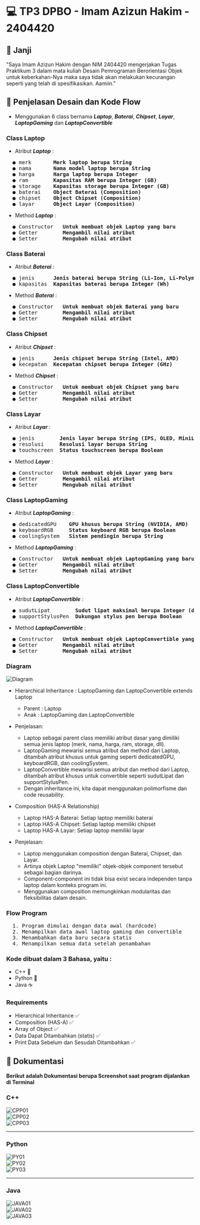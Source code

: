 # 💻 TP3 DPBO - Imam Azizun Hakim - 2404420


## 🤝 Janji
"Saya Imam Azizun Hakim dengan NIM 2404420 mengerjakan Tugas Praktikum 3 dalam mata kuliah Desain Pemrograman Berorientasi Objek untuk keberkahan-Nya maka saya tidak akan melakukan kecurangan seperti yang telah di spesifikasikan. Aamiin."


## 🔀 Penjelasan Desain dan Kode Flow
- Menggunakan 6 class bernama **_Laptop_**, **_Baterai_**, **_Chipset_**, **_Layar_**, **_LaptopGaming_** dan **_LaptopConvertible_**

### Class Laptop
- Atribut **_Laptop_** :
<pre>
  ● merk       <strong>Merk laptop berupa String</strong>
  ● nama       <strong>Nama model laptop berupa String</strong>
  ● harga      <strong>Harga laptop berupa Integer</strong>
  ● ram        <strong>Kapasitas RAM berupa Integer (GB)</strong>
  ● storage    <strong>Kapasitas storage berupa Integer (GB)</strong>
  ● baterai    <strong>Object Baterai (Composition)</strong>
  ● chipset    <strong>Object Chipset (Composition)</strong>
  ● layar      <strong>Object Layar (Composition)</strong>
</pre>
- Method **_Laptop_** :
<pre>
  ● Constructor   <strong>Untuk membuat objek Laptop yang baru</strong>
  ● Getter        <strong>Mengambil nilai atribut</strong>
  ● Setter        <strong>Mengubah nilai atribut</strong>
</pre>

### Class Baterai
- Atribut **_Baterai_** :
<pre>
  ● jenis      <strong>Jenis baterai berupa String (Li-Ion, Li-Polymer)</strong>
  ● kapasitas  <strong>Kapasitas baterai berupa Integer (Wh)</strong>
</pre>
- Method **_Baterai_** :
<pre>
  ● Constructor   <strong>Untuk membuat objek Baterai yang baru</strong>
  ● Getter        <strong>Mengambil nilai atribut</strong>
  ● Setter        <strong>Mengubah nilai atribut</strong>
</pre>

### Class Chipset
- Atribut **_Chipset_** :
<pre>
  ● jenis      <strong>Jenis chipset berupa String (Intel, AMD)</strong>
  ● kecepatan  <strong>Kecepatan chipset berupa Integer (GHz)</strong>
</pre>
- Method **_Chipset_** :
<pre>
  ● Constructor   <strong>Untuk membuat objek Chipset yang baru</strong>
  ● Getter        <strong>Mengambil nilai atribut</strong>
  ● Setter        <strong>Mengubah nilai atribut</strong>
</pre>

### Class Layar
- Atribut **_Layar_** :
<pre>
  ● jenis        <strong>Jenis layar berupa String (IPS, OLED, MiniLED)</strong>
  ● resolusi     <strong>Resolusi layar berupa String</strong>
  ● touchscreen  <strong>Status touchscreen berupa Boolean</strong>
</pre>
- Method **_Layar_** :
<pre>
  ● Constructor   <strong>Untuk membuat objek Layar yang baru</strong>
  ● Getter        <strong>Mengambil nilai atribut</strong>
  ● Setter        <strong>Mengubah nilai atribut</strong>
</pre>

### Class LaptopGaming
- Atribut **_LaptopGaming_** :
<pre>
  ● dedicatedGPU    <strong>GPU khusus berupa String (NVIDIA, AMD)</strong>
  ● keyboardRGB     <strong>Status keyboard RGB berupa Boolean</strong>
  ● coolingSystem   <strong>Sistem pendingin berupa String</strong>
</pre>
- Method **_LaptopGaming_** :
<pre>
  ● Constructor   <strong>Untuk membuat objek LaptopGaming yang baru</strong>
  ● Getter        <strong>Mengambil nilai atribut</strong>
  ● Setter        <strong>Mengubah nilai atribut</strong>
</pre>

### Class LaptopConvertible
- Atribut **_LaptopConvertible_** :
<pre>
  ● sudutLipat        <strong>Sudut lipat maksimal berupa Integer (derajat)</strong>
  ● supportStylusPen  <strong>Dukungan stylus pen berupa Boolean</strong>
</pre>
- Method **_LaptopConvertible_** :
<pre>
  ● Constructor   <strong>Untuk membuat objek LaptopConvertible yang baru</strong>
  ● Getter        <strong>Mengambil nilai atribut</strong>
  ● Setter        <strong>Mengubah nilai atribut</strong>
</pre>

### Diagram
![Diagram](Diagram.png)  
- Hierarchical Inheritance : LaptopGaming dan LaptopConvertible extends Laptop
  * Parent : Laptop
  * Anak : LaptopGaming dan LaptopConvertible

- Penjelasan:
  * Laptop sebagai parent class memiliki atribut dasar yang dimiliki semua jenis laptop (merk, nama, harga, ram, storage, dll).
  * LaptopGaming mewarisi semua atribut dan method dari Laptop, ditambah atribut khusus untuk gaming seperti dedicatedGPU, keyboardRGB, dan coolingSystem.
  * LaptopConvertible mewarisi semua atribut dan method dari Laptop, ditambah atribut khusus untuk convertible seperti sudutLipat dan supportStylusPen.
  * Dengan inheritance ini, kita dapat menggunakan polimorfisme dan code reusability.

- Composition (HAS-A Relationship)
  * Laptop HAS-A Baterai: Setiap laptop memiliki baterai
  * Laptop HAS-A Chipset: Setiap laptop memiliki chipset
  * Laptop HAS-A Layar: Setiap laptop memiliki layar

- Penjelasan:
  * Laptop menggunakan composition dengan Baterai, Chipset, dan Layar.
  * Artinya objek Laptop "memiliki" objek-objek component tersebut sebagai bagian darinya.
  * Component-component ini tidak bisa exist secara independen tanpa laptop dalam konteks program ini.
  * Menggunakan composition memungkinkan modularitas dan fleksibilitas dalam desain.
  
### Flow Program
<pre>
  1. Program dimulai dengan data awal (hardcode)
  2. Menampilkan data awal laptop gaming dan convertible
  3. Menambahkan data baru secara statis
  4. Menampilkan semua data setelah penambahan
</pre>

### Kode dibuat dalam 3 Bahasa, yaitu :
  - C++ 💠
  - Python 🐍
  - Java ☕
 
### Requirements
  - Hierarchical Inheritance ✅
  - Composition (HAS-A) ✅
  - Array of Object ✅
  - Data Dapat Ditambahkan (statis) ✅
  - Print Data Sebelum dan Sesudah Ditambahkan ✅
    
## 📝 Dokumentasi
**Berikut adalah Dokumentasi berupa Screenshot saat program dijalankan di Terminal**

### C++
![CPP01](cpp/Dokumentasi/CPP01.png)  
![CPP02](cpp/Dokumentasi/CPP02.png)  
![CPP03](cpp/Dokumentasi/CPP03.png)  

---

### Python
![PY01](python/Dokumentasi/PY01.png)  
![PY02](python/Dokumentasi/PY02.png)  
![PY03](python/Dokumentasi/PY03.png)  

---

### Java
![JAVA01](jawa/Dokumentasi/JAVA01.png)  
![JAVA02](jawa/Dokumentasi/JAVA02.png)  
![JAVA03](jawa/Dokumentasi/JAVA03.png)  
